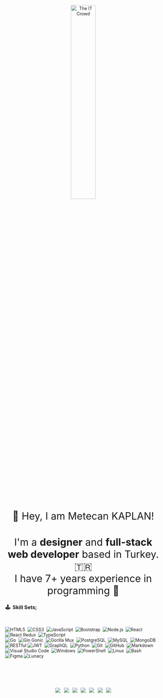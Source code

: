 

<center><img alt="The IT Crowd" src="https://media1.tenor.com/images/84182aa4ee634dd70acb8daf9352807c/tenor.gif?itemid=4711551" width="40%"/></center>
<br />
<br />
<br />
<p align="center"><font size="6"> 👋 Hey, I am Metecan KAPLAN!</font></p>
<br />
<p align="center"><font size="6">I'm a <b>designer</b> and <b>full-stack web developer</b> based in Turkey. 🇹🇷 <br/> I have 7+ years experience in programming 🥰</font>
</p>


### 🕹️ &nbsp;Skill Sets;
<br />

![HTML5](https://img.shields.io/badge/-HTML5-05122A?style=flat&logo=HTML5)&nbsp;
![CSS3](https://img.shields.io/badge/-CSS3-05122A?style=flat&logo=CSS3&logoColor=1572B6)&nbsp;
![JavaScript](https://img.shields.io/badge/-JavaScript-05122A?style=flat&logo=javascript)&nbsp;
![Bootstrap](https://img.shields.io/badge/-Bootstrap-05122A?style=flat&logo=bootstrap&logoColor=563D7C)&nbsp;
![Node.js](https://img.shields.io/badge/-Node.js-05122A?style=flat&logo=node.js)&nbsp;
![React](https://img.shields.io/badge/-React-05122A?style=flat&logo=react)&nbsp;
![React Redux](https://img.shields.io/badge/-React%20Redux-05122A?style=flat&logo=redux)&nbsp;
![TypeScript](https://img.shields.io/badge/-TypeScript-05122A?style=flat&logo=typescript)\
![Go](https://img.shields.io/badge/-Go-05122A?style=flat&logo=go)&nbsp;
![Gin Gonic](https://img.shields.io/badge/-Gin%20Gonic-05122A?style=flat&logo=go&logoColor=pink)&nbsp;
![Gorilla Mux](https://img.shields.io/badge/-Gorilla%20Mux-05122A?style=flat&logo=go&logoColor=pink)&nbsp;
![PostgreSQL](https://img.shields.io/badge/-PostgreSQL-05122A?style=flat&logo=postgresql)&nbsp;
![MySQL](https://img.shields.io/badge/-MySQL-05122A?style=flat&logo=mysql)&nbsp;
![MongoDB](https://img.shields.io/badge/-MongoDB-05122A?style=flat&logo=mongodb)&nbsp;
![RESTful](https://img.shields.io/badge/-RESTful-05122A?style=flat&logo=json)
![JWT](https://img.shields.io/badge/-JWT-05122A?style=flat&logo=json)&nbsp;
![GraphQL](https://img.shields.io/badge/-GraphQL-05122A?style=flat&logo=graphql)&nbsp;
![Python](https://img.shields.io/badge/-Python-05122A?style=flat&logo=python)&nbsp;
![Git](https://img.shields.io/badge/-Git-05122A?style=flat&logo=git)&nbsp;
![GitHub](https://img.shields.io/badge/-GitHub-05122A?style=flat&logo=github)&nbsp;
![Markdown](https://img.shields.io/badge/-Markdown-05122A?style=flat&logo=markdown)
![Visual Studio Code](https://img.shields.io/badge/-Visual%20Studio%20Code-05122A?style=flat&logo=visual-studio-code&logoColor=007ACC)&nbsp;
![Windows](https://img.shields.io/badge/-Windows-05122A?style=flat&logo=windows)&nbsp;
![PowerShell](https://img.shields.io/badge/-PowerShell-05122A?style=flat&logo=powershell)&nbsp;
![Linux](https://img.shields.io/badge/-Linux-05122A?style=flat&logo=linux&logoColor=white)&nbsp;
![Bash](https://img.shields.io/badge/-Bash-05122A?style=flat&logo=linux&logoColor=white)&nbsp;
![Figma](https://img.shields.io/badge/-Figma-05122A?style=flat&logo=figma)
![Lunacy](https://img.shields.io/badge/-Lunacy%20from%20Icons8-05122A?style=flat&logo=figma&logoColor=blue)

<br />

<p align="center" style="font-size:40px">
<a href="https://metecan.dev/"><img src="https://img.shields.io/badge/-www.metecan.dev-222222?style=for-the-badge&logo=opera&logoColor=white"/></a>
<a href="https://dev.to/metecan"><img src="https://img.shields.io/badge/dev-%40metecan-222222?style=for-the-badge&logo=dev.to&logoColor=white"/></a>
<a href="https://metecan.medium.com/"><img src="https://img.shields.io/badge/-%40metecan-000000?style=for-the-badge&logo=medium&logoColor=white"/></a>
<a href="https://t.me/metecan/"><img src="https://img.shields.io/badge/-%40metecan-0088cc?style=for-the-badge&logo=telegram&logoColor=white"/></a>
<a href="https://instagram.com/metecandev"><img src="https://img.shields.io/badge/-%40metecandev-fe4164?style=for-the-badge&logo=instagram&logoColor=white"/></a>
<a href="https://twitter.com/metecandev"><img src="https://img.shields.io/badge/-%40metecandev-1DA1F2?style=for-the-badge&logo=twitter&logoColor=white"/></a>
<a href="https://linkedin.com/in/metecankaplan"><img src="https://img.shields.io/badge/-metecankaplan-0e76a8?style=for-the-badge&logo=linkedin&logoColor=white"/></a>
</p>